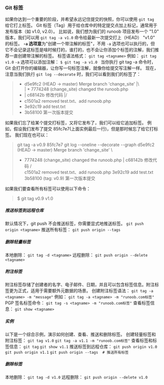 ### Git 标签
如果你达到一个重要的阶段，并希望永远记住提交的快照，你可以使用 `git tag` 给它打上标签。
Git 标签（Tag）用于给仓库中的特定提交点加上标记，通常用于发布版本（如 v1.0, v2.0）。
比如说，我们想为我们的 runoob 项目发布一个 "1.0" 版本，我们可以用 `git tag -a v1.0` 命令给最新一次提交打上（HEAD） "v1.0" 的标签。
**`-a` 选项意**为"创建一个带注解的标签"，不用 `-a` 选项也可以执行的，但它不会记录这标签是啥时候打的，谁打的，也不会让你添加个标签的注解，我们推荐一直创建带注解的标签。
标签语法格式：
`git tag <tagname>`
例如：
`git tag v1.0`
`-a` 选项可以添加注解：
`$ git tag -a v1.0 `
当你执行 git tag -a 命令时，Git 会打开你的编辑器，让你写一句标签注解，就像你给提交写注解一样。
现在，注意当我们执行 `git log --decorate` 时，我们可以看到我们的标签了：
> *   d5e9fc2 (HEAD -> master) Merge branch 'change_site'
> |\  
> | * 7774248 (change_site) changed the runoob.php
> * | c68142b 修改代码
> |/  
> * c1501a2 removed test.txt、add runoob.php
> * 3e92c19 add test.txt
> * 3b58100 第一次版本提交

如果我们忘了给某个提交打标签，又将它发布了，我们可以给它追加标签。
例如，假设我们发布了提交 85fc7e7(上面实例最后一行)，但是那时候忘了给它打标签。 我们现在也可以：
>  git tag -a v0.9 85fc7e7
>  git log --oneline --decorate --graph
>    d5e9fc2 (HEAD -> master) Merge branch 'change_site'
> \  
>  * 7774248 (change_site) changed the runoob.php
>  | c68142b 修改代码
> /  
>  c1501a2 removed test.txt、add runoob.php
>  3e92c19 add test.txt
>  3b58100 (tag: v0.9) 第一次版本提交

如果我们要查看所有标签可以使用以下命令：
> $ git tag
> v0.9
> v1.0
##### 推送标签到远程仓库
默认情况下，git push 不会推送标签，你需要显式地推送标签。
`git push origin <tagname>`
推送所有标签：
`git push origin --tags`
##### 删除轻量标签
本地删除：
`git tag -d <tagname>`
远程删除：
`git push origin --delete <tagname>`
##### 附注标签
附注标签存储了创建者的名字、电子邮件、日期，并且可以包含标签信息。附注标签更为正式，适用于需要额外元数据的场景。
创建附注标签语法：
`git tag -a <tagname> -m "message"`
例如：
`git tag -a <tagname> -m "runoob.com标签"`
PGP 签名标签命令：
`git tag -s <tagname> -m "runoob.com标签"`
查看标签信息：
`git show <tagname>`
##### 实例
以下是一个综合示例，演示如何创建、查看、推送和删除标签。
创建轻量标签和附注标签：
`git tag v1.0`
`git tag -a v1.1 -m "runoob.com标签"`
查看标签和标签信息：
`git tag`
`git show v1.1`
推送标签到远程仓库：
`git push origin v1.0`
`git push origin v1.1`
`git push origin --tags  # 推送所有标签`
##### 删除标签
本地删除：
`git tag -d v1.0`
远程删除：
`git push origin --delete v1.0`
